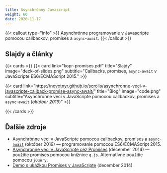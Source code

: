 ```yaml
---
title: Asynchrónny Javascript
weight: 60
date: 2020-11-17
---
```


{{< callout type="info" >}}
Asynchrónne programovanie v Javascripte pomocou callbackov, promises a `async`-`await`.
{{< /callout >}}

<!--more-->

Slajdy a články
----------------

{{< cards >}}
{{< card link="kopr-promises.pdf" title="Slajdy" image="deck-of-slides.png" subtitle="Callbacks, promises, `async-await` v JavaScripte ES6/ECMAScript 2015." >}}

{{< card link="https://novotnyr.github.io/scrolls/asynchronne-veci-v-javascripte-callback-promise-async-await/" title="Blog" image="code.png" subtitle="Asynchrónne veci v JavaScripte pomocou callbackov, promises a `async`-`await` (_október 2019_)" >}}

{{< /cards >}}


Ďalšie zdroje
-------------

*	[Asynchrónne veci v JavaScripte pomocou callbackov, promises a `async`-`await`](https://novotnyr.github.io/scrolls/asynchronne-veci-v-javascripte-callback-promise-async-await/) (október 2019) — programovanie pomocou ES6/ECMAScript 2015.
*	[Asynchrónne veci v JavaScripte cez Promises](http://ics.upjs.sk/~novotnyr/blog/1996/asynchronne-veci-v-javascripte-cez-promises) (december 2014) — použitie promises pomocou knižnice `q.js`. Alternatívne použitie pomocou `jQuery`.
*	[Demo s ukážkou Promises v JavaScripte](http://ics.upjs.sk/~novotnyr/home/skola/konkurentne-programovanie/2014/promises-demo/) (december 2014)
